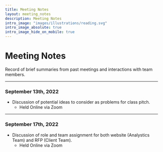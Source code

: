 ```yaml
---
title: Meeting Notes
layout: meeting_notes
description: Meeting Notes
intro_image: "images/illustrations/reading.svg"
intro_image_absolute: true
intro_image_hide_on_mobile: true
---
```


# Meeting Notes

Record of brief summaries from past meetings and interactions with team members.
<br>

----

### September 13th, 2022
+ Discussion of potential ideas to consider as problems for class pitch.
  - Held Online via Zoom

----
### September 17th, 2022
+ Discussion of role and team assignment for both website (Analystics Team) and RFP (Client Team).
  - Held Online via Zoom
<br>